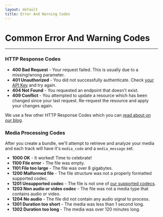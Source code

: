 ```yaml
---
layout: default
title: Error And Warning Codes
---
```


# Common Error And Warning Codes

- - -

### HTTP Response Codes

* **400 Bad Request** - Your request failed. This is usually due to a missing/wrong parameter.
* **401 Unauthorized** - You did not successfully authenticate. Check [your API Key](https://developer.clarify.io/apps/list/) and try again.
* **404 Not Found** - You requested an endpoint that doesn't exist.
* **409 Conflict** - You attempted to update a resource which has been changed since your last request. Re-request the resource and apply your changes again.

We use a few other HTTP Response Codes which you can [read about on our blog](http://clarify.io/blog/http-response-codes-and-you/).

### Media Processing Codes

After you create a bundle, we'll attempt to retrieve and analyze your media and each track will have it's <code>media_code</code> and a <code>media_message</code> set.

* **1000 OK** - It worked! Time to celebrate!
* **1100 File error** - The file was empty.
* **1101 File too large** - The file was over 8 gigabytes.
* **1200 Malformed file** - The file structure was not a properly formatted supported codec.
* **1201 Unsupported codec** - The file is not one of [our supported codecs](http://clarify.io/blog/audio-and-video-formats-for-the-clarify-api/).
* **1203 Non audio or video codec** - The file was not a media type that contains audio or video.
* **1204 No audio** - The file did not contain any audio signal to process.
* **1301 Duration too short** - The media was less than 1 second long.
* **1302 Duration too long** - The media was over 120 minutes long.
